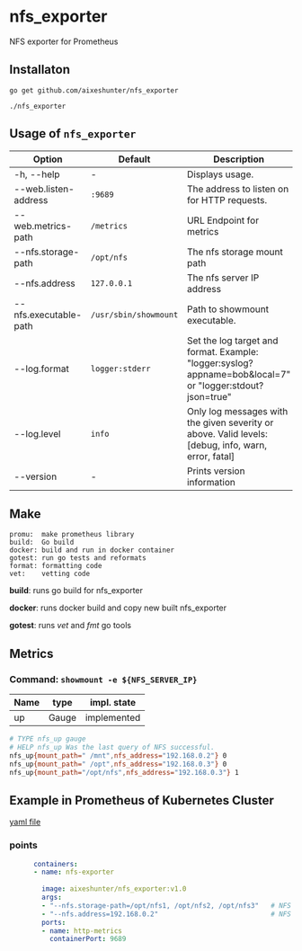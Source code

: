 # nfs_exporter
NFS exporter for Prometheus

## Installaton

```
go get github.com/aixeshunter/nfs_exporter

./nfs_exporter
```

## Usage of `nfs_exporter`

| Option                    | Default             | Description
| ------------------------- | ------------------- | -----------------
| -h, --help                | -                   | Displays usage.
| --web.listen-address      | `:9689`             | The address to listen on for HTTP requests.
| --web.metrics-path        | `/metrics`          | URL Endpoint for metrics
| --nfs.storage-path        | `/opt/nfs`          | The nfs storage mount path
| --nfs.address             | `127.0.0.1`         | The nfs server IP address
| --nfs.executable-path     | `/usr/sbin/showmount` | Path to showmount executable.
| --log.format              | `logger:stderr`     | Set the log target and format. Example: "logger:syslog?appname=bob&local=7" or "logger:stdout?json=true"
| --log.level               | `info`              | Only log messages with the given severity or above. Valid levels: [debug, info, warn, error, fatal]
| --version                 | -                   | Prints version information


## Make
```
promu:  make prometheus library
build:  Go build
docker: build and run in docker container
gotest: run go tests and reformats
format: formatting code
vet:    vetting code

```

**build**: runs go build for nfs_exporter

**docker**: runs docker build and copy new built nfs_exporter

**gotest**: runs *vet* and *fmt* go tools


## Metrics

### Command: `showmount -e ${NFS_SERVER_IP}`

| Name          | type     | impl. state |
| ------------  | -------- | ------------|
| up            | Gauge    | implemented |


```sh
# TYPE nfs_up gauge
# HELP nfs_up Was the last query of NFS successful.
nfs_up{mount_path=" /mnt",nfs_address="192.168.0.2"} 0
nfs_up{mount_path=" /opt",nfs_address="192.168.0.3"} 0
nfs_up{mount_path="/opt/nfs",nfs_address="192.168.0.3"} 1
```

## Example in Prometheus of Kubernetes Cluster

[yaml file](prometheus/manifests)

### points

```yaml
      containers:
      - name: nfs-exporter
      
        image: aixeshunter/nfs_exporter:v1.0
        args:
        - "--nfs.storage-path=/opt/nfs1, /opt/nfs2, /opt/nfs3"   # NFS storage mount path
        - "--nfs.address=192.168.0.2"                            # NFS server IP address
        ports:
        - name: http-metrics
          containerPort: 9689
```